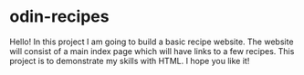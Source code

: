 # odin-recipes
Hello!
In this project I am going to build a basic recipe website.
The website will consist of a main index page which will have links to a few recipes.
This project is to demonstrate my skills with HTML.
I hope you like it!